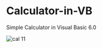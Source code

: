 # Calculator-in-VB
Simple Calculator in Visual Basic 6.0

![cal 11](https://github.com/PollobRay/Calculator-in-VB/assets/96225924/854483ae-5689-4f93-9d79-8ecc627c7639)
